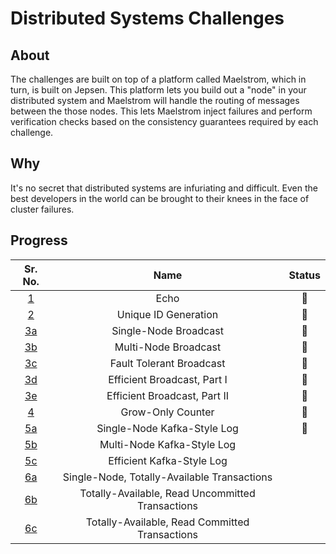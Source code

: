 # Distributed Systems Challenges

## About

The challenges are built on top of a platform called Maelstrom, which in turn, is built on Jepsen.
This platform lets you build out a "node" in your distributed system and Maelstrom will handle the routing of messages between the those nodes.
This lets Maelstrom inject failures and perform verification checks based on the consistency guarantees required by each challenge.

## Why

It's no secret that distributed systems are infuriating and difficult.
Even the best developers in the world can be brought to their knees in the face of cluster failures.

## Progress

|Sr. No. |Name |Status|
|:---:|:---:|:---:|
|[1](https://fly.io/dist-sys/1) |Echo |🌟 |
|[2](https://fly.io/dist-sys/2/) |Unique ID Generation |🌟 |
|[3a](https://fly.io/dist-sys/3a/) |Single-Node Broadcast |🌟 |
|[3b](https://fly.io/dist-sys/3b/) |Multi-Node Broadcast |🌟 |
|[3c](https://fly.io/dist-sys/3c/) |Fault Tolerant Broadcast |🌟 |
|[3d](https://fly.io/dist-sys/3d/) |Efficient Broadcast, Part I |🌟 |
|[3e](https://fly.io/dist-sys/3e/) |Efficient Broadcast, Part II |🌟 |
|[4](https://fly.io/dist-sys/4/) |Grow-Only Counter |🌟 |
|[5a](https://fly.io/dist-sys/5a/) |Single-Node Kafka-Style Log |🌟 |
|[5b](https://fly.io/dist-sys/5b/) |Multi-Node Kafka-Style Log | |
|[5c](https://fly.io/dist-sys/5c/) |Efficient Kafka-Style Log | |
|[6a](https://fly.io/dist-sys/6a/) |Single-Node, Totally-Available Transactions | |
|[6b](https://fly.io/dist-sys/6b/) |Totally-Available, Read Uncommitted Transactions | |
|[6c](https://fly.io/dist-sys/6c/) |Totally-Available, Read Committed Transactions | |
